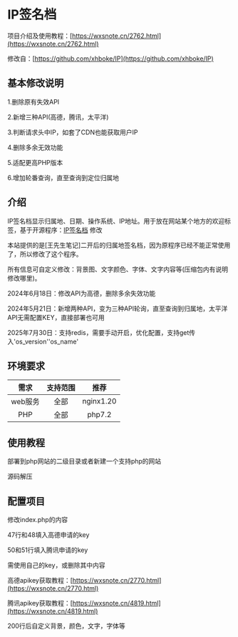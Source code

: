 # IP签名档

项目介绍及使用教程：[https://wxsnote.cn/2762.html](https://wxsnote.cn/2762.html)

修改自：[https://github.com/xhboke/IP](https://github.com/xhboke/IP)

## 基本修改说明

1.删除原有失效API

2.新增三种API(高德，腾讯，太平洋)

3.判断请求头中IP，如套了CDN也能获取用户IP

4.删除多余无效功能

5.适配更高PHP版本

6.增加轮番查询，直至查询到定位归属地

## 介绍

IP签名档显示归属地、日期、操作系统、IP地址。用于放在网站某个地方的欢迎标签，基于开源程序：[IP签名档](https://github.com/xhboke/IP) 修改

本站提供的是[王先生笔记]二开后的归属地签名档，因为原程序已经不能正常使用了，所以修改了这个程序。

所有信息可自定义修改：背景图、文字颜色、字体、文字内容等(压缩包内有说明修改哪里)。

2024年6月18日：修改API为高德，删除多余失效功能

2024年5月21日：新增两种API，变为三种API轮询，直至查询到归属地，太平洋API无需配置KEY，直接部署也可用

2025年7月30日：支持redis，需要手动开启，优化配置，支持get传入'os_version''os_name'

## 环境要求

|需求|支持范围|推荐|
|:--:|:--:|:--:|
|web服务|全部|nginx1.20|
|PHP|全部|php7.2|

## 使用教程

部署到php网站的二级目录或者新建一个支持php的网站

源码解压

## 配置项目

修改index.php的内容

47行和48填入高德申请的key

50和51行填入腾讯申请的key

需使用自己的key，或删除其中内容

高德apikey获取教程：[https://wxsnote.cn/2770.html](https://wxsnote.cn/2770.html)

腾讯apikey获取教程：[https://wxsnote.cn/4819.html](https://wxsnote.cn/4819.html)

200行后自定义背景，颜色，文字，字体等
